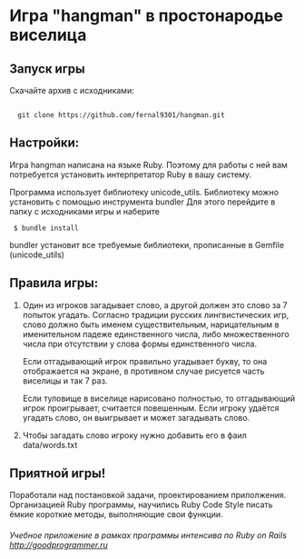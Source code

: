 # Игра "hangman" в простонародье виселица

## Запуск игры
Скачайте архив с исходниками: 

<code> 
  git clone https://github.com/fernal9301/hangman.git
</code>  
  
## Настройки:

Игра hangman написана на языке Ruby. Поэтому для работы с ней вам потребуется установить интерпретатор Ruby в вашу систему.  

Программа использует библиотеку unicode_utils. 
Библиотеку можно установить с помощью инструмента bundler
Для этого перейдите в папку с исходниками игры и наберите

<code> $ bundle install </code>

bundler установит все требуемые библиотеки, прописанные в Gemfile (unicode_utils)

## Правила игры:
 
1. Один из игроков загадывает слово, а другой должен это слово за 7 попыток угадать.
   Согласно традиции русских лингвистических игр, слово должно быть именем
   существительным, нарицательным в именительном падеже единственного числа,
   либо множественного числа при отсутствии у слова формы единственного числа.

   Если отгадывающий игрок правильно угадывает букву, то она отображается на экране,
   в противном случае рисуется часть виселицы и так 7 раз.

   Если туловище в виселице нарисовано полностью, то отгадывающий игрок проигрывает,
   считается повешенным. Если игроку удаётся угадать слово, он выигрывает
   и может загадывать слово.

2. Чтобы загадать слово игроку нужно добавить его в фаил data/words.txt

## Приятной игры!

Поработали над постановкой задачи, проектированием прилолжения. Организацией Ruby программы, научились Ruby Code Style
писать ёмкие короткие методы, выполняющие свои функции. 

###### Учебное приложение в рамках программы интенсива по Ruby on Rails http://goodprogrammer.ru
